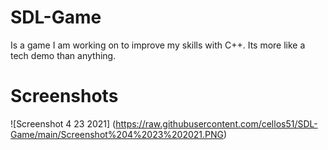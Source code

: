 # SDL-Game
Is a game I am working on to improve my skills with C++.
Its more like a tech demo than anything.

# Screenshots

![Screenshot 4 23 2021] (https://raw.githubusercontent.com/cellos51/SDL-Game/main/Screenshot%204%2023%202021.PNG)
